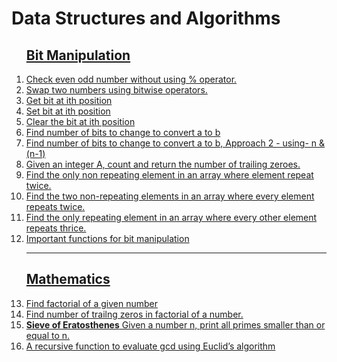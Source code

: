 # Data Structures and Algorithms
<ol>

## <a href="bit-manipulation">Bit Manipulation</a>

<li><a href="bit-manipulation/evenodd.cpp">Check even odd number without using % operator.</a></li>
<li><a href="bit-manipulation/swap.cpp">Swap two numbers using bitwise operators.</a></li>
<li><a href="bit-manipulation/getbit.cpp">Get bit at ith position</a></li>
<li><a href="bit-manipulation/setbit.cpp">Set bit at ith position</a></li>
<li><a href="bit-manipulation/clearbit.cpp">Clear the bit at ith position</a></li><li><a href="bit-manipulation/numberofbits1.cpp">Find number of bits to change to convert a to b</a></li>

<li><a href="bit-manipulation/numberofbits2.cpp">Find number of bits to change to convert a to b, Approach 2 - using- n & (n-1)</a></li>
<li><a href="bit-manipulation/trailingzero.cpp">Given an integer A, count and return the number of trailing zeroes.</a></li>
<li><a href="bit-manipulation/find-nonrepeating.cpp">Find the only non repeating element in an array where element repeat twice.</a></li>
<li><a href="bit-manipulation/find-two-nonrepeating.cpp">Find the two non-repeating elements in an array where every element repeats twice.</a></li>
<li><a href="bit-manipulation/find-nonrepeating-thrice.cpp">Find the only repeating element in an array where every other element repeats thrice.</a></li>
<li> <a href="bit-manipulation/impfunctions.cpp">Important functions for bit manipulation</a>
<hr>

## <a href="mathematics">Mathematics</a>

<li><a href="mathematics/factorial.cpp">Find factorial of a given number </a></li>
<li><a href="mathematics/trailingzero.cpp">Find number of trailng zeros in factorial of a number.</a></li>

<li><a href="mathematics/sieve.cpp"> <b>Sieve of Eratosthenes</b> Given a number n, print all primes smaller than or equal to n.</a></li>


<li><a href="mathematics/gcd.cpp"> A recursive function to evaluate gcd using Euclid’s algorithm </a></li>













</ol>